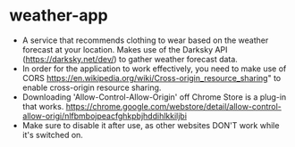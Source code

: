# weather-app
* A service that recommends clothing to wear based on the weather forecast at your location. Makes use of the Darksky API (https://darksky.net/dev/) to gather weather forecast data.
* In order for the application to work effectively, you need to make use of CORS https://en.wikipedia.org/wiki/Cross-origin_resource_sharing" to enable cross-origin resource sharing.
* Downloading 'Allow-Control-Allow-Origin' off Chrome Store is a plug-in that works. https://chrome.google.com/webstore/detail/allow-control-allow-origi/nlfbmbojpeacfghkpbjhddihlkkiljbi
* Make sure to disable it after use, as other websites DON'T work while it's switched on.
